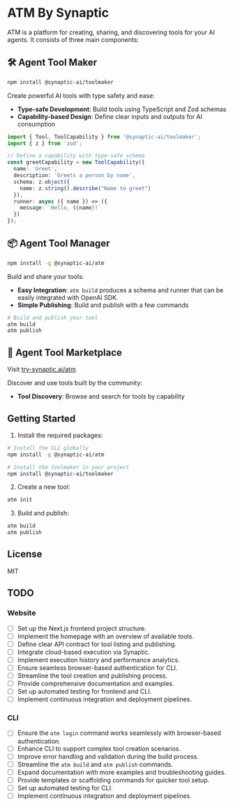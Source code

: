 # ATM By Synaptic

ATM is a platform for creating, sharing, and discovering tools for your AI agents. It consists of three main components:

## 🛠️ Agent Tool Maker

```bash
npm install @synaptic-ai/toolmaker
```

Create powerful AI tools with type safety and ease:

- **Type-safe Development**: Build tools using TypeScript and Zod schemas
- **Capability-based Design**: Define clear inputs and outputs for AI consumption

```typescript
import { Tool, ToolCapability } from '@synaptic-ai/toolmaker';
import { z } from 'zod';

// Define a capability with type-safe schema
const greetCapability = new ToolCapability({
  name: 'Greet',
  description: 'Greets a person by name',
  schema: z.object({
    name: z.string().describe("Name to greet")
  }),
  runner: async ({ name }) => ({
    message: `Hello, ${name}!`
  })
});
```

## 📦 Agent Tool Manager

```bash
npm install -g @synaptic-ai/atm
```

Build and share your tools:

- **Easy Integration**: `atm build` produces a schema and runner that can be easily integrated with OpenAI SDK.
- **Simple Publishing**: Build and publish with a few commands

```bash
# Build and publish your tool
atm build
atm publish
```

## 🏪 Agent Tool Marketplace

Visit [try-synaptic.ai/atm](https://try-synaptic.ai/atm)

Discover and use tools built by the community:

- **Tool Discovery**: Browse and search for tools by capability

## Getting Started

1. Install the required packages:
```bash
# Install the CLI globally
npm install -g @synaptic-ai/atm

# Install the toolmaker in your project
npm install @synaptic-ai/toolmaker
```

2. Create a new tool:
```bash
atm init
```

3. Build and publish:
```bash
atm build
atm publish
```

## License

MIT

## TODO

### Website
- [ ] Set up the Next.js frontend project structure.
- [ ] Implement the homepage with an overview of available tools.
- [ ] Define clear API contract for tool listing and publishing.
- [ ] Integrate cloud-based execution via Synaptic.
- [ ] Implement execution history and performance analytics.
- [ ] Ensure seamless browser-based authentication for CLI.
- [ ] Streamline the tool creation and publishing process.
- [ ] Provide comprehensive documentation and examples.
- [ ] Set up automated testing for frontend and CLI.
- [ ] Implement continuous integration and deployment pipelines.

### CLI
- [ ] Ensure the `atm login` command works seamlessly with browser-based authentication.
- [ ] Enhance CLI to support complex tool creation scenarios.
- [ ] Improve error handling and validation during the build process.
- [ ] Streamline the `atm build` and `atm publish` commands.
- [ ] Expand documentation with more examples and troubleshooting guides.
- [ ] Provide templates or scaffolding commands for quicker tool setup.
- [ ] Set up automated testing for CLI.
- [ ] Implement continuous integration and deployment pipelines.

